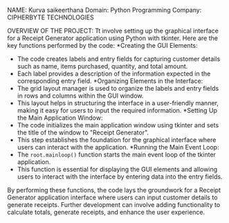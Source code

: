 NAME: Kurva saikeerthana
Domain: Python Programming
Company: CIPHERBYTE TECHNOLOGIES


OVERVIEW OF THE PROJECT:
Tt involve setting up the graphical interface for a Receipt Generator application using Python with tkinter. Here are the key functions performed by the code:
*Creating the GUI Elements:
   - The code creates labels and entry fields for capturing customer details such as name, items purchased, quantity, and total amount.
   - Each label provides a description of the information expected in the corresponding entry field.
*Organizing Elements in the Interface:
   - The grid layout manager is used to organize the labels and entry fields in rows and columns within the GUI window.
   - This layout helps in structuring the interface in a user-friendly manner, making it easy for users to input the required information.
*Setting Up the Main Application Window:
   - The code initializes the main application window using tkinter and sets the title of the window to "Receipt Generator".
   - This step establishes the foundation for the graphical interface where users can interact with the application.
*Running the Main Event Loop:
   - The `root.mainloop()` function starts the main event loop of the tkinter application.
   - This function is essential for displaying the GUI elements and allowing users to interact with the interface by entering data into the entry fields.

By performing these functions, the code lays the groundwork for a Receipt Generator application interface where users can input customer details to generate receipts. Further development can involve adding functionality to calculate totals, generate receipts, and enhance the user experience.
